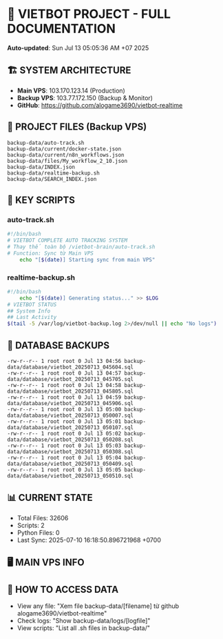 # 🤖 VIETBOT PROJECT - FULL DOCUMENTATION
**Auto-updated**: Sun Jul 13 05:05:36 AM +07 2025

## 🏗️ SYSTEM ARCHITECTURE
- **Main VPS**: 103.170.123.14 (Production)
- **Backup VPS**: 103.77.172.150 (Backup & Monitor)
- **GitHub**: https://github.com/alogame3690/vietbot-realtime

## 📁 PROJECT FILES (Backup VPS)
```
backup-data/auto-track.sh
backup-data/current/docker-state.json
backup-data/current/n8n_workflows.json
backup-data/files/My_workflow_2_10.json
backup-data/INDEX.json
backup-data/realtime-backup.sh
backup-data/SEARCH_INDEX.json
```

## 🔧 KEY SCRIPTS
### auto-track.sh
```bash
#!/bin/bash
# VIETBOT COMPLETE AUTO TRACKING SYSTEM
# Thay thế toàn bộ /vietbot-brain/auto-track.sh
# Function: Sync từ Main VPS
    echo "[$(date)] Starting sync from main VPS"
```
### realtime-backup.sh
```bash
#!/bin/bash
    echo "[$(date)] Generating status..." >> $LOG
# VIETBOT STATUS
## System Info
## Last Activity
$(tail -5 /var/log/vietbot-backup.log 2>/dev/null || echo "No logs")
```

## 💾 DATABASE BACKUPS
```
-rw-r--r-- 1 root root 0 Jul 13 04:56 backup-data/database/vietbot_20250713_045604.sql
-rw-r--r-- 1 root root 0 Jul 13 04:57 backup-data/database/vietbot_20250713_045705.sql
-rw-r--r-- 1 root root 0 Jul 13 04:58 backup-data/database/vietbot_20250713_045805.sql
-rw-r--r-- 1 root root 0 Jul 13 04:59 backup-data/database/vietbot_20250713_045906.sql
-rw-r--r-- 1 root root 0 Jul 13 05:00 backup-data/database/vietbot_20250713_050007.sql
-rw-r--r-- 1 root root 0 Jul 13 05:01 backup-data/database/vietbot_20250713_050107.sql
-rw-r--r-- 1 root root 0 Jul 13 05:02 backup-data/database/vietbot_20250713_050208.sql
-rw-r--r-- 1 root root 0 Jul 13 05:03 backup-data/database/vietbot_20250713_050308.sql
-rw-r--r-- 1 root root 0 Jul 13 05:04 backup-data/database/vietbot_20250713_050409.sql
-rw-r--r-- 1 root root 0 Jul 13 05:05 backup-data/database/vietbot_20250713_050510.sql
```

## 📊 CURRENT STATE
- Total Files: 32606
- Scripts: 2
- Python Files: 0
- Last Sync: 2025-07-10 16:18:50.896721968 +0700

## 🖥️ MAIN VPS INFO


## 🚨 HOW TO ACCESS DATA
- View any file: "Xem file backup-data/[filename] từ github alogame3690/vietbot-realtime"
- Check logs: "Show backup-data/logs/[logfile]"
- View scripts: "List all .sh files in backup-data/"
